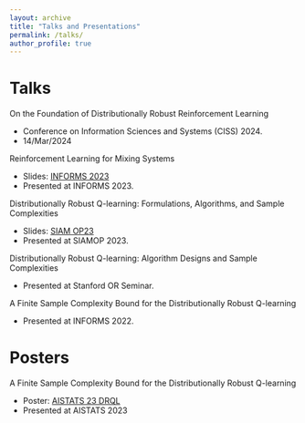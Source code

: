 ```yaml
---
layout: archive
title: "Talks and Presentations"
permalink: /talks/
author_profile: true
---
```


# Talks 
On the Foundation of Distributionally Robust Reinforcement Learning
* Conference on Information Sciences and Systems (CISS) 2024.
* 14/Mar/2024

Reinforcement Learning for Mixing Systems
* Slides: [INFORMS 2023]('http://Shengbo-Wang.github.io/files/slides/INFORMS2023__Mixing_MDP.pdf)
* Presented at INFORMS 2023. 

Distributionally Robust Q-learning: Formulations, Algorithms, and Sample Complexities
* Slides: [SIAM OP23]('http://Shengbo-Wang.github.io/files/slides/SIAM_OP23__DRRL.pdf)
* Presented at SIAMOP 2023. 

Distributionally Robust Q-learning: Algorithm Designs and Sample Complexities 
* Presented at Stanford OR Seminar. 

A Finite Sample Complexity Bound for the Distributionally Robust Q-learning
* Presented at INFORMS 2022.

# Posters
A Finite Sample Complexity Bound for the Distributionally Robust Q-learning
* Poster: [AISTATS 23 DRQL]('http://Shengbo-Wang.github.io/files/slides/posters/AISTATS_2023_Poster.pdf)
* Presented at AISTATS 2023
